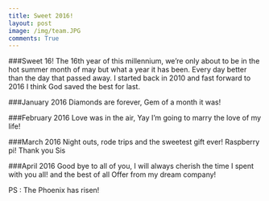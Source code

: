 ```yaml
---
title: Sweet 2016! 
layout: post
image: /img/team.JPG
comments: True
---
```


###Sweet 16!
The 16th year of this millennium,  we’re only about to be in the hot summer month of may but what a year it has been.
Every day better than the day that passed away.
I started back in 2010 and fast forward to 2016 I think God saved the best for last.

###January 2016 
Diamonds are forever, Gem of a month it was!

###February 2016
Love was in the air, Yay I’m going to marry the love of my life!

###March 2016
Night outs, rode trips and the sweetest gift ever! Raspberry pi! Thank you Sis

###April 2016
Good bye to all of you, I will always cherish the time I spent with you all! and the best of all
Offer from my dream company!

PS : The Phoenix has risen!
